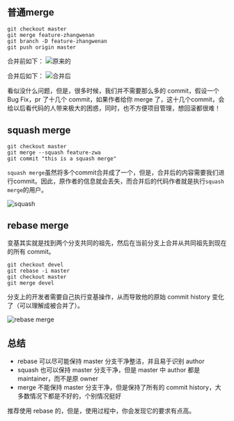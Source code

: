 
##  普通merge

```
git checkout master
git merge feature-zhangwenan
git branch -D feature-zhangwenan
git push origin master
```
合并前如下：
![原来的](http://images.liuliqiang.info/2017-11-08-15101478786848.jpg)

合并后如下：
![合并后](http://images.liuliqiang.info/2017-11-08-15101481294797.jpg)

看似没什么问题，但是，很多时候，我们并不需要那么多的 commit，假设一个 Bug Fix，pr 了十几个 commit，如果作者给你 merge 了，这十几个commit，会给以后看代码的人带来极大的困惑，同时，也不方便项目管理，想回滚都很难！


## squash merge

```
git checkout master
git merge --squash feature-zwa
git commit "this is a squash merge"
```

`squash merge`虽然将多个commit合并成了一个，但是，合并后的内容需要我们进行commit。因此，原作者的信息就会丢失，而合并后的代码作者就是执行`squash merge`的用户。

![squash](http://images.liuliqiang.info/2017-11-08-15101488495274.jpg)



## rebase merge

变基其实就是找到两个分支共同的祖先，然后在当前分支上合并从共同祖先到现在的所有 commit。

```
git checkout devel
git rebase -i master
git checkout master
git merge devel
```
分支上的开发者需要自己执行变基操作，从而导致他的原始 commit history 变化了（可以理解成被合并了）。

![rebase merge](http://images.liuliqiang.info/2017-11-08-15101517152753.jpg)



## 总结

* rebase 可以尽可能保持 master 分支干净整洁，并且易于识别 author
* squash 也可以保持 master 分支干净，但是 master 中 author 都是 maintainer，而不是原 owner
* merge 不能保持 master 分支干净，但是保持了所有的 commit history，大多数情况下都是不好的，个别情况挺好

推荐使用 rebase 的，但是，使用过程中，你会发现它的要求有点高。
